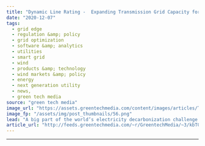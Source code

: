 ```yaml
---
title: "Dynamic Line Rating -  Expanding Transmission Grid Capacity for Clean Energy"
date: "2020-12-07"
tags: 
  - grid edge
  - regulation &amp; policy
  - grid optimization
  - software &amp; analytics
  - utilities
  - smart grid
  - wind
  - products &amp; technology
  - wind markets &amp; policy
  - energy
  - next generation utility
  - news,
  - green tech media
source: "green tech media"
image_url: "https://assets.greentechmedia.com/content/images/articles/Transmission_Power_Line_Wind_Turbines_Farm_XL_Shutterstock.jpg"
image_fp: "/assets/img/post_thumbnails/56.png"
lead: "A big part of the world’s electricity decarbonization challenge lies in expanding transmission capacity for wind and solar power — and according to energy experts, Europe and the U.S. are falling behind on that task. Solving this problem will require ..."
article_url: "http://feeds.greentechmedia.com/~r/GreentechMedia/~3/kbTG11gf05E/dynamic-line-rating-pushing-the-transmission-grid-envelope-on-clean-energy-capacity"
---
```


---
